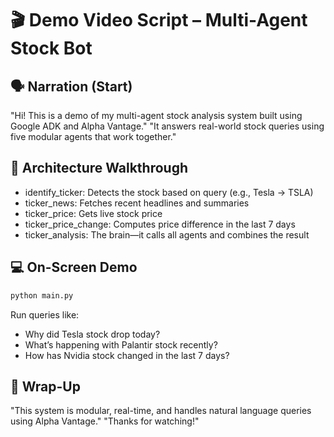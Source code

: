 # 🎬 Demo Video Script – Multi-Agent Stock Bot

## 🗣️ Narration (Start)
"Hi! This is a demo of my multi-agent stock analysis system built using Google ADK and Alpha Vantage."
"It answers real-world stock queries using five modular agents that work together."

## 🧠 Architecture Walkthrough
- identify_ticker: Detects the stock based on query (e.g., Tesla → TSLA)
- ticker_news: Fetches recent headlines and summaries
- ticker_price: Gets live stock price
- ticker_price_change: Computes price difference in the last 7 days
- ticker_analysis: The brain—it calls all agents and combines the result

## 💻 On-Screen Demo
```bash
python main.py
```
Run queries like:
- Why did Tesla stock drop today?
- What’s happening with Palantir stock recently?
- How has Nvidia stock changed in the last 7 days?

## 🧾 Wrap-Up
"This system is modular, real-time, and handles natural language queries using Alpha Vantage."
"Thanks for watching!"

